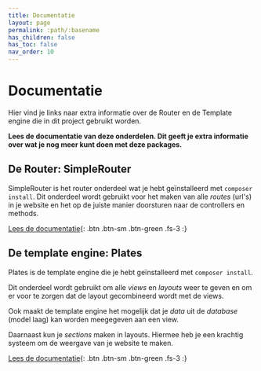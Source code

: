 ```yaml
---
title: Documentatie
layout: page
permalink: :path/:basename
has_children: false
has_toc: false
nav_order: 10
---
```


# Documentatie

Hier vind je links naar extra informatie over de Router en de Template engine die in dit project gebruikt worden.

**Lees de documentatie van deze onderdelen. Dit geeft je extra informatie over wat je nog meer kunt doen met deze packages.**

## De Router: SimpleRouter
SimpleRouter is het router onderdeel wat je hebt geïnstalleerd met `composer install`.
Dit onderdeel wordt gebruikt voor het maken van alle *routes* (url's) in je website en het op de juiste manier doorsturen naar de controllers en methods.

[Lees de documentatie](https://github.com/skipperbent/simple-php-router){: .btn .btn-sm .btn-green .fs-3 :}


## De template engine: Plates
Plates is de template engine die je hebt geïnstalleerd met `composer install`.

Dit onderdeel wordt gebruikt om alle *views* en *layouts* weer te geven en om er voor te zorgen dat de layout gecombineerd wordt met de views.

Ook maakt de template engine het mogelijk dat je *data* uit de *database* (model laag) kan worden meegegeven aan een view.

Daarnaast kun je *sections* maken in layouts. Hiermee heb je een krachtig systeem om de weergave van je website te maken.

[Lees de documentatie](https://platesphp.com/){: .btn .btn-sm .btn-green .fs-3 :}

